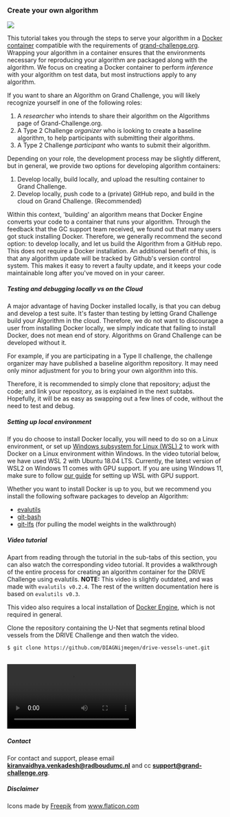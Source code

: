 **<h3 class="text-center">Create your own algorithm</h3>**

![](https://rumc-gcorg-p-public.s3.amazonaws.com/i/2021/03/22/faffee96-08e2-4447-a759-813e5996489b.PNG) 

This tutorial takes you through the steps to serve your algorithm in a [Docker container](https://www.docker.com/resources/what-container) compatible with the requirements of [grand-challenge.org](https://grand-challenge.org). Wrapping your algorithm in a container ensures that the environments necessary for reproducing your algorithm are packaged along with the algorithm. We focus on creating a Docker container to perform _inference_ with your algorithm on test data, but most instructions apply to any algorithm.  

If you want to share an Algorithm on Grand Challenge, you will likely recognize yourself in one of the following roles:

1. A *researcher* who intends to share their algorithm on the Algorithms page of Grand-Challenge.org.
2. A Type 2 Challenge *organizer* who is looking to create a baseline algorithm, to help participants with submitting their algorithms.
3. A Type 2 Challenge *participant* who wants to submit their algorithm.

 <!-- 1. Test and build locally, which requires a local installation of Docker Engine and python with evalutils installed, in a (virtual) Linux environment.
 2. Link a Github repository to Grand Challenge, and let us build the container for you. This is the easiest way if you are participating in a Type II challenge, and doesn't require a local development environment as in option 1. -->
Depending on your role, the development process may be slightly different, but in general, we provide two options for developing algorithm containers:

1. Develop locally, build locally, and upload the resulting container to Grand Challenge.
1. Develop locally, push code to a (private) GitHub repo, and build in the cloud on Grand Challenge. (Recommended)

Within this context, 'building' an algorithm means that Docker Engine converts your code to a container that runs your algorithm. Through the feedback that the GC support team received, we found out that many users got stuck installing Docker. Therefore, we generally recommend the second option: to develop locally, and let us build the Algorithm from a GitHub repo. This does not require a Docker installation. An additional benefit of this, is that any algorithm update will be tracked by Github's version control system. This makes it easy to revert a faulty update, and it keeps your code maintainable long after you've moved on in your career.

##### **Testing and debugging locally vs on the Cloud**

A major advantage of having Docker installed locally, is that you can debug and develop a test suite. It's faster than testing by letting Grand Challenge build your Algorithm in the cloud. Therefore, we do not want to discourage a user from installing Docker locally, we simply indicate that failing to install Docker, does not mean end of story. Algorithms on Grand Challenge can be developed without it.

For example, if you are participating in a Type II challenge, the challenge organizer may have published a baseline algorithm repository. It may need only minor adjustment for you to bring your own algorithm into this. 

Therefore, it is recommended to simply clone that repository; adjust the code; and link your repository, as is explained in the next subtabs. Hopefully, it will be as easy as swapping out a few lines of code, without the need to test and debug.

##### **Setting up local environment**

If you do choose to install Docker locally, you will need to do so on a Linux environment, or set up [Windows subsystem for Linux (WSL) 2](https://docs.microsoft.com/en-us/windows/wsl/install) to work with Docker on a Linux environment within Windows. In the video tutorial below, we have used WSL 2 with Ubuntu 18.04 LTS. Currently, the latest version of WSL2 on Windows 11 comes with GPU support. If you are using Windows 11, make sure to follow [our guide](https://grand-challenge.org/documentation/setting-up-wsl-with-gpu-support-for-windows-11/)  for setting up WSL with GPU support. 

Whether you want to install Docker is up to you, but we recommend you install the following software packages to develop an Algorithm:

- [evalutils](https://comic.github.io/evalutils/installation.html) 
- [git-bash](https://git-scm.com/downloads)
- [git-lfs](https://github.com/git-lfs/git-lfs/wiki/Installation) (for pulling the model weights in the walkthrough) 


#####  **Video tutorial** 

Apart from reading through the tutorial in the sub-tabs of this section, you can also watch the corresponding video tutorial. It provides a walkthrough of the entire process for creating an algorithm container for the DRIVE Challenge using evalutils. __NOTE:__ This video is slightly outdated, and was made with `evalutils v0.2.4`. The rest of the written documentation here is based on `evalutils v0.3`.

This video also requires a local installation of [Docker Engine](https://docs.docker.com/engine/), which is not required in general.

Clone the repository containing the U-Net that segments retinal blood vessels from the DRIVE Challenge and then watch the video. 
``` 
$ git clone https://github.com/DIAGNijmegen/drive-vessels-unet.git 
``` 
<br>
<video class="w-100" controls src="https://rumc-gcorg-p-public.s3.amazonaws.com/i/2021/03/25/evalutils-algo-container-drive.mp4#t=118"></video>
<br>

##### **Contact**

For contact and support, please email [**kiranvaidhya.venkadesh@radboudumc.nl**](mailto:kiranvaidhya.venkadesh@radboudumc.nl) and cc [**support@grand-challenge.org**](mailto:support@grand-challenge.org). <br>

##### **Disclaimer**
<div>Icons made by <a href="https://www.freepik.com" title="Freepik">Freepik</a> from <a href="https://www.flaticon.com/" title="Flaticon">www.flaticon.com</a></div><br>
